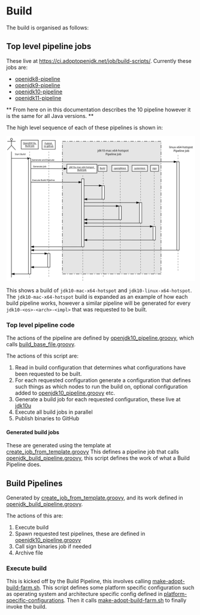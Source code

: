 

# Build


The build is organised as follows:

## Top level pipeline jobs

These live at https://ci.adoptopenjdk.net/job/build-scripts/. Currently these jobs are:

* [openjdk8-pipeline](https://ci.adoptopenjdk.net/job/build-scripts/job/openjdk8-pipeline/)
* [openjdk9-pipeline](https://ci.adoptopenjdk.net/job/build-scripts/job/openjdk9-pipeline/)
* [openjdk10-pipeline](https://ci.adoptopenjdk.net/job/build-scripts/job/openjdk10-pipeline/)
* [openjdk11-pipeline](https://ci.adoptopenjdk.net/job/build-scripts/job/openjdk11-pipeline/)

** From here on in this documentation describes the 10 pipeline however it is the same for all Java versions. **

The high level sequence of each of these pipelines is shown in:

![build sequence](images/sequence.svg "Build Sequence")

This shows a build of `jdk10-mac-x64-hotspot` and `jdk10-linux-x64-hotspot`. The `jdk10-mac-x64-hotspot` build is expanded as
an example of how each build pipeline works, however a similar pipeline will be generated for every `jdk10-<os>-<arch>-<impl>`
that was requested to be built.

### Top level pipeline code

The actions of the pipeline are defined by [openjdk10_pipeline.groovy](/pipelines/build/openjdk10_pipeline.groovy), which 
calls [build_base_file.groovy](/pipelines/build/build_base_file.groovy).

The actions of this script are:

1. Read in build configuration that determines what configurations have been requested to be built.
1. For each requested configuration generate a configuration that defines such things as which nodes to run the build on, optional configuration added to [openjdk10_pipeline.groovy](/pipelines/build/openjdk10_pipeline.groovy) etc.
1. Generate a build job for each requested configuration, these live at [jdk10u](https://ci.adoptopenjdk.net/job/build-scripts/job/jobs/job/jdk10u/) 
1. Execute all build jobs in parallel
1. Publish binaries to GitHub


#### Generated build jobs

These are generated using the template at [create_job_from_template.groovy](/pipelines/build/create_job_from_template.groovy)
This defines a pipeline job that calls [openjdk_build_pipeline.groovy](/pipelines/build/openjdk_build_pipeline.groovy), this script defines the work of what a Build Pipeline does. 

## Build Pipelines

Generated by [create_job_from_template.groovy](/pipelines/build/create_job_from_template.groovy), and its work defined in [openjdk_build_pipeline.groovy](/pipelines/build/openjdk_build_pipeline.groovy).

The actions of this are:

1. Execute build
1. Spawn requested test pipelines, these are defined in [openjdk10_pipeline.groovy](/pipelines/build/openjdk10_pipeline.groovy)
1. Call sign binaries job if needed
1. Archive file

### Execute build

This is kicked off by the Build Pipeline, this involves calling [make-adopt-build-farm.sh](/build-farm/make-adopt-build-farm.sh).
This script defines some platform specific configuration such as operating system and architecture specific config defined in [platform-specific-configurations](/build-farm/platform-specific-configurations).
Then it calls [make-adopt-build-farm.sh](/build-farm/make-adopt-build-farm.sh) to finally invoke the build.


